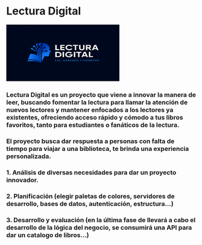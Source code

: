 # Lectura Digital

<img src="Logo/Logo.png" alt="Logo Lectura Digital" width="300" height="150">

### Lectura Digital es un proyecto que viene a innovar la manera de leer, buscando fomentar la lectura para llamar la atención de nuevos lectores y mantener enfocados a los lectores ya existentes, ofreciendo acceso rápido y cómodo a tus libros favoritos, tanto para estudiantes o fanáticos de la lectura.

### El proyecto busca dar respuesta a personas con falta de tiempo para viajar a una biblioteca, te brinda una experiencia personalizada. 

### 1. Análisis de diversas necesidades para dar un proyecto innovador.  
### 2. Planificación (elegir paletas de colores, servidores de desarrollo, bases de datos, autenticación, estructura…)
### 3. Desarrollo y evaluación (en la última fase de llevará a cabo el desarrollo de la lógica del negocio, se consumirá una API para dar un catalogo de libros…)
